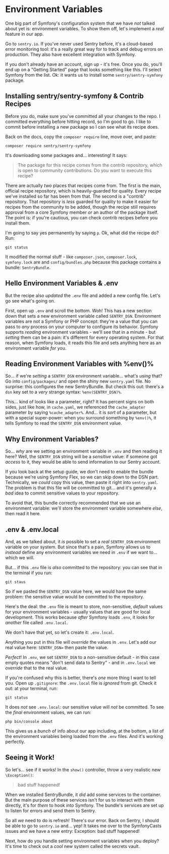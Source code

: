 # Environment Variables

One big part of Symfony's configuration system that we have *not* talked about
yet is: environment variables. To show them off, let's implement a *real* feature
in our app.

Go to `sentry.io`. If you've never used Sentry before, it's a cloud-based error
monitoring tool: it's a really great way for to track and debug errors on
production. They also have excellent integration with Symfony.

If you don't already have an account, sign up - it's free. Once you do, you'll
end up on a "Getting Started" page that looks something like this. I'll select
Symfony from the list. Ok: it wants us to install some `sentry/sentry-symfony`
package.

## Installing sentry/sentry-symfony & Contrib Recipes

Before you do, make sure you've committed all your changes to the repo. I committed
everything before hitting record, so I'm good to go. I like to commit before
installing a new package so I can see what its recipe does.

Back on the docs, copy the `composer require` line, move over, and paste:

```terminal
composer require sentry/sentry-symfony
```

It's downloading some packages and... interesting! It says:

> The package for this recipe comes from the contrib repository, which is open
> to community contributions. Do you want to execute this recipe?

There are actually *two* places that recipes come from. The first is the main,
official recipe repository, which is heavily-guarded for quality. Every recipe
we've installed so far has been from that. The second is a "contrib" repository.
That repository is *less* guarded for quality to make it easier for recipes from
the community to be added, though the recipe still requires approval from a core
Symfony member *or* an author of the package itself. The point is: if you're
cautious, you can check contrib recipes before you install them.

I'm going to say yes permanently by saying `p`. Ok, what did the recipe do? Run:

```terminal
git status
```

It modified the normal stuff - like `composer.json`, `composer.lock`,
`symfony.lock` are and `config/bundles.php` because this package contains a bundle:
`SentryBundle`.

## Hello Environment Variables & .env

But the recipe also *updated* the `.env` file and added a new config file. Let's
go see what's going on.

First, open up `.env` and scroll the bottom. Woh! This has a new section down
that sets a new environment variable called `SENTRY_DSN`. Environment variables
are not a Symfony or PHP concept: they're a value that you can pass to *any*
process on your computer to configure its behavior. Symfony supports *reading*
environment variables - we'll see that in a minute - but *setting* them can be
a pain: it's different for every operating system. For that reason, when Symfony
loads, it reads this file and sets anything here as an environment variable *for*
you.

## Reading Environment Variables with %env()%

So... if we're *setting* a `SENTRY_DSN` environment variable... what's *using*
that? Go into `config/packages/` and open the shiny new `sentry.yaml` file.
No surprise: this configures the new SentryBundle. But check this out: there's
a `dsn` key set to a *very* strange syntax: `%env(SENTRY_DSN)%`.

This... kind of looks like a parameter, right? It has percent signs on both sides,
just like how, in `cache.yaml`, we referenced the `cache_adapter` parameter by
saying `%cache_adapter%`. And... it is *sort* of a parameter, but with a special
super-power: when you surround something by `%env()%`, it tells Symfony to read
the `SENTRY_DSN` environment value.

## Why Environment Variables?

So... *why* are we setting an environment variable in `.env` and then reading it
here? Well, the `SENTRY_DSN` string will be a *sensitive* value: if someone got
*access* to it, they would be able to send information to our Sentry account.

If you look back at the setup guide, we don't need to enable the bundle because
we're using Symfony Flex, so we can skip down to the DSN part. Technically, we
*could* copy this value, then paste it right into `sentry.yaml`. The problem is
that this file will be committed to git... and it's generally a *bad* idea to
commit sensitive values to your repository.

To avoid that, this bundle correctly recommended that we use an environment
variable: we'll store the environment variable somewhere *else*, then read it here.

## .env & .env.local

And, as we talked about, it *is* possible to set a *real* `SENTRY_DSN` environment
variable on your system. But since that's a pain, Symfony allows us to *instead*
define any environment variables we need in `.env` if we want to... which we will.

But... if this `.env` file is *also* committed to the repository: you can see that
in the terminal if you run:

```terminal
git staus
```

So if we pasted the `SENTRY_DSN` value here, we would have the same problem: the
sensitive value would be committed to the repository.

Here's the deal: the `.env` file is meant to store, non-sensitive, *default* values
for your environment variables - usually values that are good for local development.
This works because *after* Symfony loads `.env`, it looks for *another* file called
`.env.local`.

We don't have that yet, so let's create it: `.env.local`.

Anything you put in this file will *override* the values in `.env`. Let's add
our real value here: `SENTRY_DSN=` then paste the value.

*Perfect*! In `.env`, we set `SENTRY_DSN` to a non-sensitive default - in this
case empty quotes means "don't send data to Sentry" - and in `.env.local` we
*override* that to the real value.

If you're confused why this is better, there's *one* more thing I want to tell you.
Open up `.gitignore`: the `.env.local` file is *ignored* from git. Check it out:
at your terminal, run:

```terminal
git status
```

It does *not* see `.env.local`: our sensitive value will *not* be committed. To
see the *final* environment values, we can run:

```terminal
php bin/console about
```

This gives us a *bunch* of info about our app including, at the bottom, a list
of the environment variables being loaded from the `.env` files. And it's working
perfectly.

## Seeing it Work!

So let's... see if it works! In the `show()` controller, throw a very realistic
new `\Exception()`:

> bad stuff happened!

When we installed SentryBundle, it *did* add some services to the container. But
the main purpose of these services isn't for us to interact with them directly,
it's for *them* to hook *into* Symfony. The bundle's services are set up to listen
for errors and send them to Sentry.

So all *we* need to do is refresh! There's our error. Back on Sentry, I should be
able to go to `sentry.io` and... yep! It takes me over to the SymfonyCasts issues
and we have a new entry: Exception: bad stuff happened!

Next, how do you handle setting environment variables when you deploy? It's time
to check out a *cool* new system called the secrets vault.
